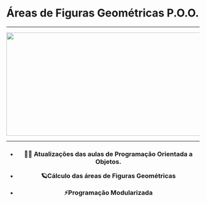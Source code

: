 # Áreas de Figuras Geométricas P.O.O.


--------------------------------------------------------

<div align= center> <img height = 270 width = 600 src= "https://user-images.githubusercontent.com/124710256/229256848-f402f5cd-8b6f-4676-a524-72befaeed7ab.jpg"/> </div>


--------------------------------------------------------

<h3 align = center>

- 👩‍💻 Atualizações das aulas de Programação Orientada a Objetos.

- 🪐Cálculo das áreas de Figuras Geométricas

- ⚡Programação Modularizada

</h3>
